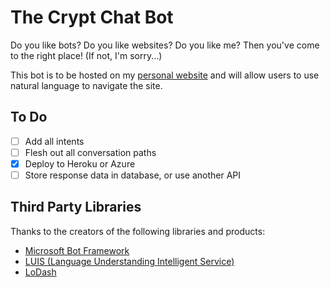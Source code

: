 # The Crypt Chat Bot

Do you like bots? Do you like websites? Do you like me? Then you've come to the right place! (If not, I'm sorry...)

This bot is to be hosted on my [personal website](http://thecrypt.co.nz) and will allow users to use natural language to navigate the site.

## To Do

* [ ] Add all intents
* [ ] Flesh out all conversation paths
* [x] Deploy to Heroku or Azure
* [ ] Store response data in database, or use another API

## Third Party Libraries

Thanks to the creators of the following libraries and products:

* [Microsoft Bot Framework](https://dev.botframework.com/)
* [LUIS (Language Understanding Intelligent Service)](https://www.luis.ai/)
* [LoDash](https://github.com/lodash/lodash)
